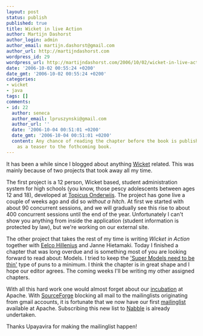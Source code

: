 ```yaml
---
layout: post
status: publish
published: true
title: Wicket in live Action
author: Martijn Dashorst
author_login: admin
author_email: martijn.dashorst@gmail.com
author_url: http://martijndashorst.com
wordpress_id: 29
wordpress_url: http://martijndashorst.com/2006/10/02/wicket-in-live-action/
date: '2006-10-02 00:55:24 +0200'
date_gmt: '2006-10-02 00:55:24 +0200'
categories:
- wicket
- java
tags: []
comments:
- id: 22
  author: seneca
  author_email: lpruszynski@gmail.com
  author_url: ''
  date: '2006-10-04 00:51:01 +0200'
  date_gmt: '2006-10-04 00:51:01 +0200'
  content: Any chance of reading the chapter before the book is published? Treat it
    as a teaser to the fothcoming book.
---
```

<p>It has been a while since I blogged about anything <a href="http://wicketframework.org">Wicket</a> related. This was mainly because of two projects that took away all my time.</p>
<p>
The first project is a 12 person, Wicket based, student administration system for high schools (you know, those pescy adolescents between ages 12 and 18), developed at <a href="http://onderwijs.topicus.nl">Topicus Onderwijs</a>. The project has gone live a couple of weeks ago and did so <i>without a hitch</i>. At first we started with about 90 concurrent sessions, and we will gradually see this rise to about 400 concurrent sessions until the end of the year. Unfortunately I can't show you anything from inside the application (student information is protected by law), but we're working on our external site.</p>
<p>
The other project that takes the rest of my time is writing <em>Wicket in Action</em> together with <a href="http://chillenious.wordpress.com">Eelco Hillenius</a> and Janne Hietamaki. Today I finished a chapter that was long overdue and is something most of you are looking forward to read about: Models. I tried to keep the <a href="http://www.cbsnews.com/stories/2006/09/18/earlyshow/main2016638.shtml">'Super Models need to be thin'</a> type of puns to a minimum. I think the chapter is in great shape and I hope our editor agrees. The coming weeks I'll be writing my other assigned chapters.</p>
<p>
With all this hard work one would almost forget about our <a href="http://wiki.apache.org/incubator/WicketProposal">incubation</a> at Apache. With <a href="http://sourceforge.net">SourceForge</a> blocking all mail to the mailinglists originating from gmail accounts, it is fortunate that we now have our first <a href="http://mail-archives.apache.org/mod_mbox/incubator-wicket-dev/">mailinglist</a> available at Apache. Subscribing this new list to <a href="http://www.nabble.com">Nabble</a> is already undertaken.</p>
<p>
Thanks Upayavira for making the mailinglist happen!</p>
